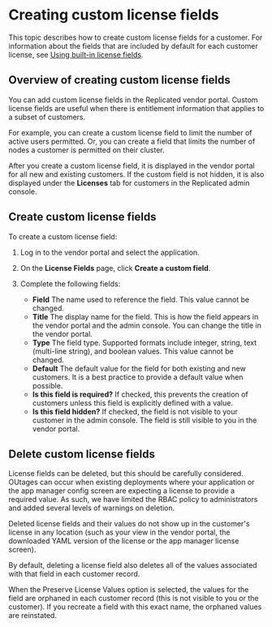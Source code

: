 # Creating custom license fields

This topic describes how to create custom license fields for a customer. For
information about the fields that are included by default for each customer license,
see [Using built-in license fields](licenses-using-builtin-fields).

## Overview of creating custom license fields

You can add custom license fields in the Replicated vendor portal. Custom license
fields are useful when there is entitlement information that applies to a subset
of customers.

For example, you can create a custom license field to limit the number of active
users permitted. Or, you can create a field that limits the number of nodes a
customer is permitted on their cluster.

After you create a custom license field, it is displayed in the vendor portal for
all new and existing customers.
If the custom field is not hidden, it is also displayed under the **Licenses**
tab for customers in the Replicated admin console.

## Create custom license fields

To create a custom license field:

1. Log in to the vendor portal and select the application.

1. On the **License Fields** page, click **Create a custom field**.

1. Complete the following fields:
   * **Field** The name used to reference the field. This value cannot be changed.
   * **Title** The display name for the field. This is how the field appears in
   the vendor portal and the admin console. You can change the title in the vendor portal.
   * **Type** The field type. Supported formats include integer, string, text
   (multi-line string), and boolean values. This value cannot be changed.
   * **Default** The default value for the field for both existing and new customers.
It is a best practice to provide a default value when possible.
   * **Is this field is required?** If checked, this prevents the creation of
   customers unless this field is explicitly defined with a value.
   * **Is this field hidden?** If checked, the field is not visible to your
   customer in the admin console. The field is still visible to you in the vendor
   portal.

## Delete custom license fields

License fields can be deleted, but this should be carefully considered. OUtages can occur when existing deployments where your application or the app manager config screen are expecting a license to provide a required value. As such, we have limited the RBAC policy to administrators and added several levels of warnings on deletion.

Deleted license fields and their values do not show up in the customer's license in any location (such as your view in the vendor portal, the downloaded YAML version of the license or the app manager license screen).

By default, deleting a license field also deletes all of the values associated with that field in each customer record. 

When the Preserve License Values option is selected, the values for the field are orphaned in each customer record (this is not visible to you or the customer). If you recreate a field with this exact name, the orphaned values are reinstated.
